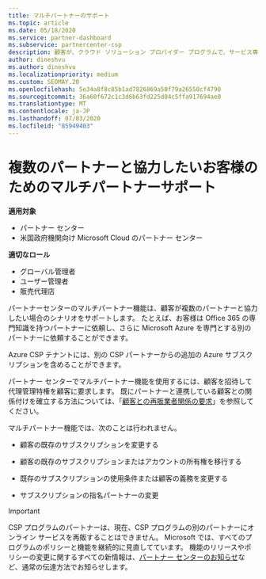 ```yaml
---
title: マルチパートナーのサポート
ms.topic: article
ms.date: 05/18/2020
ms.service: partner-dashboard
ms.subservice: partnercenter-csp
description: 顧客が、クラウド ソリューション プロバイダー プログラムで、サービス専門分野の異なる複数のパートナーとの連携を求める場合があります。
author: dineshvu
ms.author: dineshvu
ms.localizationpriority: medium
ms.custom: SEOMAY.20
ms.openlocfilehash: 5e34a8f8c85b1ad7826869a50f79a26550cf4790
ms.sourcegitcommit: 36a60f672c1c3d6b63fd225d04c5ffa917694ae0
ms.translationtype: MT
ms.contentlocale: ja-JP
ms.lasthandoff: 07/03/2020
ms.locfileid: "85949403"
---
```

# <a name="multi-partner-support-for-customers-who-want-to-work-with-more-than-one-partner"></a>複数のパートナーと協力したいお客様のためのマルチパートナーサポート

**適用対象**

-  パートナー センター
-  米国政府機関向け Microsoft Cloud のパートナー センター

**適切なロール**
-   グローバル管理者
-   ユーザー管理者
-   販売代理店

パートナーセンターのマルチパートナー機能は、顧客が複数のパートナーと協力したい場合のシナリオをサポートします。 たとえば、お客様は Office 365 の専門知識を持つパートナーに依頼し、さらに Microsoft Azure を専門とする別のパートナーに依頼することができます。 

Azure CSP テナントには、別の CSP パートナーからの追加の Azure サブスクリプションを含めることができます。

パートナー センターでマルチパートナー機能を使用するには、顧客を招待して代理管理特権を顧客に要求します。 既にパートナーと連携している顧客との関係付けを確立する方法については、「[顧客との再販業者関係の要求](request-a-relationship-with-a-customer.md)」を参照してください。

マルチパートナー機能では、次のことは行われません。

- 顧客の既存のサブスクリプションを変更する

- 顧客の既存のサブスクリプションまたはアカウントの所有権を移行する

- 既存のサブスクリプションの使用条件または顧客の義務を変更する

- サブスクリプションの指名パートナーの変更

> [!IMPORTANT]  
> CSP プログラムのパートナーは、現在、CSP プログラムの別のパートナーにオンライン サービスを再販することはできません。 Microsoft では、すべてのプログラムのポリシーと機能を継続的に見直してています。 機能のリリースやポリシーの変更に関するすべての新情報は、[パートナー センターのお知らせ](announcements/index.md)など、通常の伝達方法でお知らせします。






